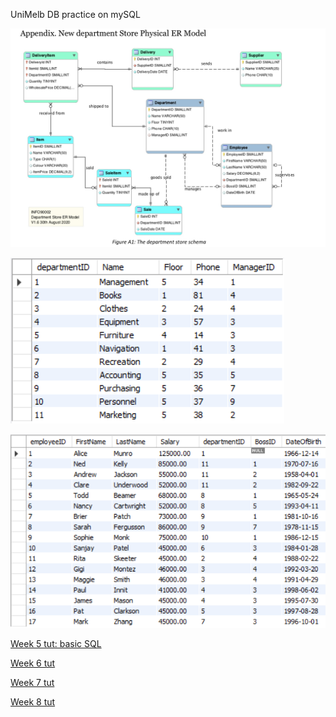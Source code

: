 UniMelb DB practice on mySQL

![](Src/physical%20model.jpg)

![](Src/department.png)

![](Src/employee.png)


[Week 5 tut: basic SQL](WK5/readme.md)

[Week 6 tut](WK6/readme.md)

[Week 7 tut](WK7/readme.md)

[Week 8 tut](WK8/readme.md)



